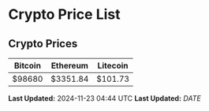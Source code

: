 # Crypto Price List

## Crypto Prices
| Bitcoin | Ethereum | Litecoin |
| ------- | -------- | -------- |
| $98680 | $3351.84 | $101.73 |
**Last Updated:** 2024-11-23 04:44 UTC
**Last Updated:** $DATE$
